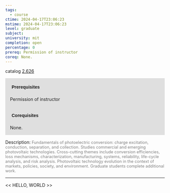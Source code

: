 ```yaml
---
tags:
  - course
ctime: 2024-04-17T23:06:23
mstime: 2024-04-17T23:06:23
level: graduate
subject: 
university: mit
completion: open
percentage: 0
prereq: Permission of instructor
coreq: None.
---
```


catalog [2.626](http://student.mit.edu/catalog/m2b.html#2.626)

<span style="display: block; padding: 15px; background-color: rgb(100, 100, 100, 0.2);"><font id="m_prereq1892_0" style="display: block; font-family: Arial, sans-serif; font-weight: bold; padding: 5px">Prerequisites</font><br><span id="prereq1892_0">Permission of instructor</span></span>
<span style="display: block; padding: 15px; background-color: rgb(100, 100, 100, 0.2);"><font id="m_coreq1892_0" style="display: block; font-family: Arial, sans-serif; font-weight: bold; padding: 5px">Corequisites</font><br><span id="coreq1892_0">None.</span></span>

<font style="">Description:</font>
<font style="color: grey; font-size: 0.8rem;">Fundamentals of photoelectric conversion: charge excitation, conduction, separation, and collection. Studies commercial and emerging photovoltaic technologies. Cross-cutting themes include conversion efficiencies, loss mechanisms, characterization, manufacturing, systems, reliability, life-cycle analysis, and risk analysis. Photovoltaic technology evolution in the context of markets, policies, society, and environment. Graduate students complete additional work.</font>



---

<< HELLO, WORLD >>
